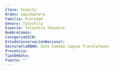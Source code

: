 ```yaml
---
Clase: Insecta
Orden: Lepidoptera
Familia: Pieridae
Género: Tatochila
Especie: Tatochila theodice
NombreComún: 
CategoríaUICN: 
EstadoConservaciónNacional: 
SectorenlaRBHH: Zona húmeda laguna Trarolafquén
Presencia: 
TipoDeDato: 
Fuente: ""
---
```

